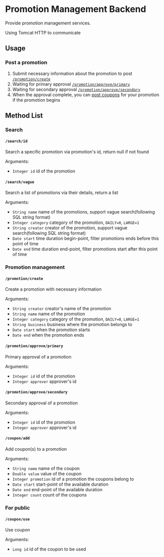 # Promotion Management Backend

Provide promotion management services.

Using Tomcat HTTP to communicate

## Usage

### Post a promotion

1. Submit necessary information about the promotion to post  [`/promotion/create`](#promotion_create)
2. Waiting for primary approval [`/promotion/approve/primary`](#approve_primary)
3. Waiting for secondary approval [`/promotion/approve/secondary`](#approve_secondary)
4. When the approval complete, you can [post coupons](#coupon_add) for your promotion if the promotion begins

## Method List

### Search

#### `/search/id`

Search a specific promotion via promotion's id, return null if not found

Arguments:
- `Integer id` id of the promotion

#### `/search/vague`
Search a list of promotions via their details, return a list

Arguments:
- `String name` name of the promotions, support vague search(following SQL string format)
- `Integer category` category of the promotion, `DAILY=0`, `LARGE=1`
- `String creator` creator of the promotion, support vague search(following SQL string format)
- `Date start` time duration begin-point, filter promotions ends before this point of time
- `Date end` time duration end-point, filter promotions start after this point of time

### Promotion management

#### `/promotion/create` <span id="promotion_create"><span/>

Create a promotion with necessary information

Arguments:
- `String creator` creator's name of the promotion
- `String name` name of the promotion
- `Integer category` category of the promotion, `DAILY=0`, `LARGE=1`
- `String business` business where the promotion belongs to
- `Date start` when the promotion starts
- `Date end` when the promotion ends

#### `/promotion/approve/primary` <span id="approve_primary"><span/>
Primary approval of a promotion

Arguments:
- `Integer id` id of the promotion
- `Integer approver` approver's id

#### `/promotion/approve/secondary` <span id="approve_secondary"><span/>
Secondary approval of a promotion

Arguments:
- `Integer id` id of the promotion
- `Integer approver` approver's id

#### `/coupon/add` <span id="coupon_add"><span/>
Add coupon(s) to a promotion

Arguments:
- `String name` name of the coupon
- `Double value` value of the coupon
- `Integer promotion` id of a promotion the coupons belong to
- `Date start` start-point of the available duration
- `Date end` end-point of the available duration
- `Integer count` count of the coupons

### For public

#### `/coupon/use`

Use coupon

Arguments:

- `Long id` id of the coupon to be used

